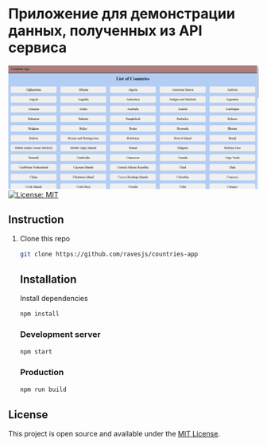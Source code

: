 # Приложение для демонстрации данных, полученных из API сервиса
![App](https://github.com/ravesjs/countries-app/blob/main/img/countriesApp.png)
[![License: MIT](https://img.shields.io/badge/License-MIT-blue.svg)](https://opensource.org/licenses/MIT)

## Instruction

1. Clone this repo 
    ```bash
    git clone https://github.com/ravesjs/countries-app
    ```
     
    ## Installation
    
    Install dependencies
    ```bash
    npm install
    ```

    ### Development server
    ```bash
    npm start
    ```
    
    ### Production
    
    ```bash
    npm run build
    ```

  ## License

  This project is open source and available under the [MIT License](LICENSE).
